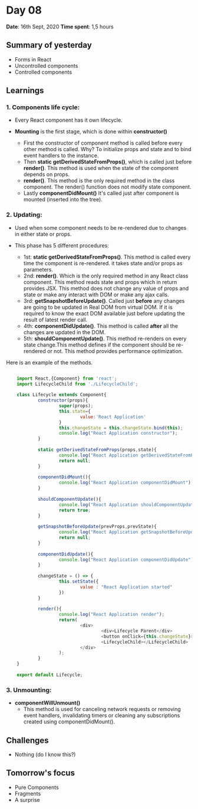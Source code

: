 # Day 08

**Date**: 16th Sept, 2020
**Time spent**: 1,5 hours

## Summary of yesterday

- Forms in React
- Uncontrolled components
- Controlled components

## Learnings

### 1. Components life cycle:

  - Every React component has it own lifecycle.
  
  - **Mounting** is the first stage, which is done within **constructor()**
    - First the constructor of component method is called before every other method is called. Why? To initialize props and state and to bind event handlers to the instance.
    - Then **static getDerivedStateFromProps()**, which is called just before **render()**. This method is used when the state of the component depends on props. 
    - **render()**. This method is the only required method in the class component. The render() function does not modify state component.
    - Lastly **componentDidMount()** It's called just after component is mounted (inserted into the tree). 


### 2. Updating:

- Used when some component needs to be re-rendered due to changes in either state or props.

- This phase has 5 different procedures: 
  - 1st: **static getDerivedStateFromProps()**. This method is called every time the component is re-rendered. it takes state and/or props as parameters. 
  - 2nd: **render()**. Which is the only required method in any React class component. This method reads state and props which in return provides JSX. 
This method does not change any value of props and state or make any interact with DOM or make any ajax calls.
  - 3rd: **getSnapshotBeforeUpdate()**. Called just **before** any changes are going to be updated in Real DOM from virtual DOM. If it is required to know the exact DOM available just before updating the result of latest render call.
  - 4th: **componentDidUpdate()**. This method is called **after** all the changes are updated in the DOM.
  - 5th: **shouldComponentUpdate()**. This method re-renders on every state change.This method defines if the component should be re-rendered or not. This method provides performance optimization.
  
Here is an example of the methods.
```js

    import React,{Component} from 'react';  
    import LifecycleChild from './LifecycleChild';  
              
    class Lifecycle extends Component{  
            constructor(props){  
                    super(props);  
                    this.state={  
                            value:'React Application'  
                    }  
                    this.changeState = this.changeState.bind(this);  
                    console.log("React Application constructor");  
            }  
      
            static getDerivedStateFromProps(props,state){  
                    console.log("React Application getDerivedStateFromProps");  
                    return null;  
            }  
      
            componentDidMount(){  
                    console.log("React Application componentDidMount");  
            }  
      
            shouldComponentUpdate(){  
                    console.log("React Application shouldComponentUpdate");  
                    return true;  
            }  
      
            getSnapshotBeforeUpdate(prevProps,prevState){  
                    console.log("React Application getSnapshotBeforeUpdate");  
                    return null;  
            }  
      
            componentDidUpdate(){  
                    console.log("React Application componentDidUpdate");  
            }  
      
            changeState = () => {   
                    this.setState({  
                            value : "React Application started"  
                    })  
            }  
      
            render(){  
                    console.log("React Application render");  
                    return(  
                            <div>  
                                    <div>Lifecycle Parent</div>  
                                    <button onClick={this.changeState}>Click Me</button>  
                                    <LifecycleChild></LifecycleChild>  
                            </div>  
                    );  
            }  
    }  
      
    export default Lifecycle;  
```

### 3. Unmounting:

- **componentWillUnmount()**
  - This method is used for canceling network requests or removing event handlers, invalidating timers or cleaning any subscriptions created using componentDidMount().

## Challenges

- Nothing (do I know this?)
  
## Tomorrow's focus
- Pure Components
- Fragments
- A surprise
